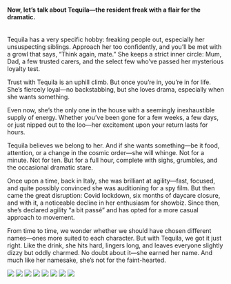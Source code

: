 <h4>Now, let’s talk about Tequila—the resident freak with a flair for the dramatic.</h4>  
<br/>
Tequila has a very specific hobby: freaking people out, especially her unsuspecting siblings. Approach her too confidently, and you’ll be met with a growl that says, “Think again, mate.” She keeps a strict inner circle: Mum, Dad, a few trusted carers, and the select few who’ve passed her mysterious loyalty test.

Trust with Tequila is an uphill climb. But once you’re in, you’re in for life. She’s fiercely loyal—no backstabbing, but she loves drama, especially when she wants something.

Even now, she’s the only one in the house with a seemingly inexhaustible supply of energy. Whether you’ve been gone for a few weeks, a few days, or just nipped out to the loo—her excitement upon your return lasts for hours.

Tequila believes we belong to her. And if she wants something—be it food, attention, or a change in the cosmic order—she will whinge. Not for a minute. Not for ten. But for a full hour, complete with sighs, grumbles, and the occasional dramatic stare.

Once upon a time, back in Italy, she was brilliant at agility—fast, focused, and quite possibly convinced she was auditioning for a spy film. But then came the great disruption: Covid lockdown, six months of daycare closure, and with it, a noticeable decline in her enthusiasm for showbiz. Since then, she’s declared agility “a bit passé” and has opted for a more casual approach to movement.

From time to time, we wonder whether we should have chosen different names—ones more suited to each character. But with Tequila, we got it just right. Like the drink, she hits hard, lingers long, and leaves everyone slightly dizzy but oddly charmed. No doubt about it—she earned her name. And much like her namesake, she’s not for the faint-hearted.

![](88.jpg)
![](89.JPG)
![](90.JPG)
![](91.JPG)
![](92.jpg)
![](93.JPG)
![](94.JPG)
![](95.JPG)
<p></p>
